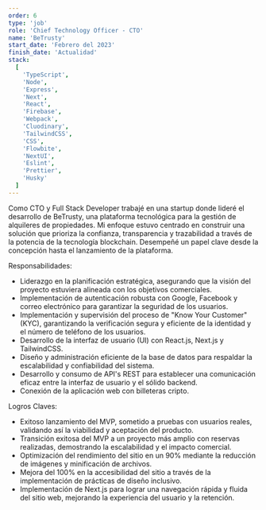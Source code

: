 ```yaml
---
order: 6
type: 'job'
role: 'Chief Technology Officer - CTO'
name: 'BeTrusty'
start_date: 'Febrero del 2023'
finish_date: 'Actualidad'
stack:
  [
    'TypeScript',
    'Node',
    'Express',
    'Next',
    'React',
    'Firebase',
    'Webpack',
    'Cluodinary',
    'TailwindCSS',
    'CSS',
    'Flowbite',
    'NextUI',
    'Eslint',
    'Prettier',
    'Husky'
  ]
---
```


Como CTO y Full Stack Developer trabajé en una startup donde lideré el desarrollo de BeTrusty, una plataforma tecnológica para la gestión de alquileres de propiedades. Mi enfoque estuvo centrado en construir una solución que prioriza la confianza, transparencia y trazabilidad a través de la potencia de la tecnología blockchain. Desempeñé un papel clave desde la concepción hasta el lanzamiento de la plataforma.

Responsabilidades:

- Liderazgo en la planificación estratégica, asegurando que la visión del proyecto estuviera alineada con los objetivos comerciales.
- Implementación de autenticación robusta con Google, Facebook y correo electrónico para garantizar la seguridad de los usuarios.
- Implementación y supervisión del proceso de "Know Your Customer" (KYC), garantizando la verificación segura y eficiente de la identidad y el número de teléfono de los usuarios.
- Desarrollo de la interfaz de usuario (UI) con React.js, Next.js y TailwindCSS.
- Diseño y administración eficiente de la base de datos para respaldar la escalabilidad y confiabilidad del sistema.
- Desarrollo y consumo de API's REST para establecer una comunicación eficaz entre la interfaz de usuario y el sólido backend.
- Conexión de la aplicación web con billeteras cripto.

Logros Claves:

- Exitoso lanzamiento del MVP, sometido a pruebas con usuarios reales, validando así la viabilidad y aceptación del producto.
- Transición exitosa del MVP a un proyecto más amplio con reservas realizadas, demostrando la escalabilidad y el impacto comercial.
- Optimización del rendimiento del sitio en un 90% mediante la reducción de imágenes y minificación de archivos.
- Mejora del 100% en la accesibilidad del sitio a través de la implementación de prácticas de diseño inclusivo.
- Implementación de Next.js para lograr una navegación rápida y fluida del sitio web, mejorando la experiencia del usuario y la retención.
